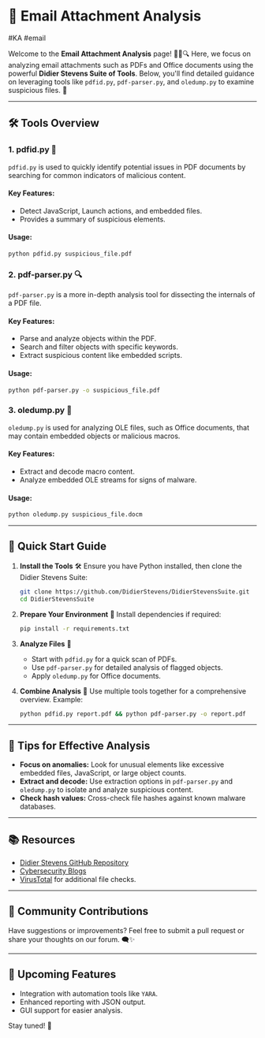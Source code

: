 # 📧 Email Attachment Analysis
#KA #email 

Welcome to the **Email Attachment Analysis** page! 🕵️‍♂️🔍 Here, we focus on analyzing email attachments such as PDFs and Office documents using the powerful **Didier Stevens Suite of Tools**. Below, you'll find detailed guidance on leveraging tools like `pdfid.py`, `pdf-parser.py`, and `oledump.py` to examine suspicious files. 🚨

---

## 🛠️ Tools Overview

### 1. **pdfid.py** 📝
`pdfid.py` is used to quickly identify potential issues in PDF documents by searching for common indicators of malicious content.

#### Key Features:
- Detect JavaScript, Launch actions, and embedded files.
- Provides a summary of suspicious elements.

#### Usage:
```bash
python pdfid.py suspicious_file.pdf
```

### 2. **pdf-parser.py** 🔍
`pdf-parser.py` is a more in-depth analysis tool for dissecting the internals of a PDF file.

#### Key Features:
- Parse and analyze objects within the PDF.
- Search and filter objects with specific keywords.
- Extract suspicious content like embedded scripts.

#### Usage:
```bash
python pdf-parser.py -o suspicious_file.pdf
```

### 3. **oledump.py** 📂
`oledump.py` is used for analyzing OLE files, such as Office documents, that may contain embedded objects or malicious macros.

#### Key Features:
- Extract and decode macro content.
- Analyze embedded OLE streams for signs of malware.

#### Usage:
```bash
python oledump.py suspicious_file.docm
```

---

## 🚀 Quick Start Guide

1. **Install the Tools** 🛠️
   Ensure you have Python installed, then clone the Didier Stevens Suite:
   ```bash
   git clone https://github.com/DidierStevens/DidierStevensSuite.git
   cd DidierStevensSuite
   ```

2. **Prepare Your Environment** 🌟
   Install dependencies if required:
   ```bash
   pip install -r requirements.txt
   ```

3. **Analyze Files** 🔬
   - Start with `pdfid.py` for a quick scan of PDFs.
   - Use `pdf-parser.py` for detailed analysis of flagged objects.
   - Apply `oledump.py` for Office documents.

4. **Combine Analysis** 🤖
   Use multiple tools together for a comprehensive overview. Example:
   ```bash
   python pdfid.py report.pdf && python pdf-parser.py -o report.pdf
   ```

---

## 🎨 Tips for Effective Analysis

- **Focus on anomalies:** Look for unusual elements like excessive embedded files, JavaScript, or large object counts.
- **Extract and decode:** Use extraction options in `pdf-parser.py` and `oledump.py` to isolate and analyze suspicious content.
- **Check hash values:** Cross-check file hashes against known malware databases.

---

## 📚 Resources

- [Didier Stevens GitHub Repository](https://github.com/DidierStevens/DidierStevensSuite)
- [Cybersecurity Blogs](https://www.didierstevens.com/)
- [VirusTotal](https://www.virustotal.com/) for additional file checks.

---

## 🤝 Community Contributions

Have suggestions or improvements? Feel free to submit a pull request or share your thoughts on our forum. 🗨️✨

---

## 📅 Upcoming Features

- Integration with automation tools like `YARA`.
- Enhanced reporting with JSON output.
- GUI support for easier analysis.

Stay tuned! 🌟